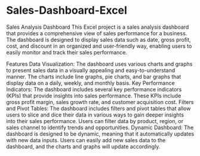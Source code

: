 # Sales-Dashboard-Excel
Sales Analysis Dashboard
This Excel project is a sales analysis dashboard that provides a comprehensive view of sales performance for a business. The dashboard is designed to display sales data such as date, gross profit, cost, and discount in an organized and user-friendly way, enabling users to easily monitor and track their sales performance.

Features
Data Visualization: The dashboard uses various charts and graphs to present sales data in a visually appealing and easy-to-understand manner. The charts include line graphs, pie charts, and bar graphs that display data on a daily, weekly, and monthly basis.
Key Performance Indicators: The dashboard includes several key performance indicators (KPIs) that provide insights into sales performance. These KPIs include gross profit margin, sales growth rate, and customer acquisition cost.
Filters and Pivot Tables: The dashboard includes filters and pivot tables that allow users to slice and dice their data in various ways to gain deeper insights into their sales performance. Users can filter data by product, region, or sales channel to identify trends and opportunities.
Dynamic Dashboard: The dashboard is designed to be dynamic, meaning that it automatically updates with new data inputs. Users can easily add new sales data to the dashboard, and the charts and graphs will update accordingly.
